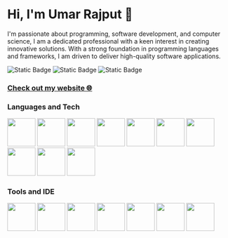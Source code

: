 <h1>Hi, I'm Umar Rajput 👋</h1>

I'm passionate about programming, software development, and computer science, I am a dedicated professional with a keen interest in creating innovative solutions. With a strong foundation in programming languages and frameworks, I am driven to deliver high-quality software applications.

![Static Badge](https://img.shields.io/badge/umarraj008-black?style=for-the-badge&logo=github&logoColor=black&color=white&link=https%3A%2F%2Fgithub.com%2Fumarraj008)
![Static Badge](https://img.shields.io/badge/umar--rajput-black?style=for-the-badge&logo=linkedin&logoColor=black&color=white&link=https%3A%2F%2Fwww.linkedin.com%2Fin%2Fumar-rajput%2F)
![Static Badge](https://img.shields.io/badge/umar.rajput02%40gmail.com-black?style=for-the-badge&logo=gmail&logoColor=black&color=white)
### [Check out my website 🌐](http://umarrajput.co.uk)
<!--
![Static Badge](https://img.shields.io/badge/umarraj008-black?style=flat-square&logo=github&logoColor=black&color=white&link=https%3A%2F%2Fgithub.com%2Fumarraj008)
![Static Badge](https://img.shields.io/badge/umar--rajput-black?style=flat-square&logo=linkedin&logoColor=black&color=white&link=https%3A%2F%2Fwww.linkedin.com%2Fin%2Fumar-rajput%2F)
![Static Badge](https://img.shields.io/badge/umar.rajput02%40gmail.com-black?style=flat-square&logo=gmail&logoColor=black&color=white)
-->
<h3>Languages and Tech</h3>
<div align="left">
  <img height="64" width="64" src="https://cdn.simpleicons.org/javascript/black/white" />
  <img height="64" width="64" src="https://cdn.simpleicons.org/html5/black/white" />
  <img height="64" width="64" src="https://cdn.simpleicons.org/css3/black/white" />
  <img height="64" width="64" src="https://cdn.simpleicons.org/php/black/white" />
  <img height="64" width="64" src="https://cdn.simpleicons.org/mysql/black/white" />
  <img height="64" width="64" src="https://cdn.simpleicons.org/python/black/white" />
  <img height="64" width="64" src="https://cdn.simpleicons.org/npm/black/white" />
  <img height="64" width="64" src="https://cdn.simpleicons.org/node.js/black/white" />
  <img height="64" width="64" src="https://cdn.simpleicons.org/express/black/white" />
  <img height="64" width="64" src="https://cdn.simpleicons.org/socket.io/black/white" />
</div>

<h3>Tools and IDE</h3>
<div align="left">
  <img height="64" width="64" src="https://cdn.simpleicons.org/visualstudiocode/black/white" />
  <img height="64" width="64" src="https://cdn.simpleicons.org/visualstudio/black/white" />
  <img height="64" width="64" src="https://cdn.simpleicons.org/eclipseide/black/white" />
  <img height="64" width="64" src="https://cdn.simpleicons.org/intellijidea/black/white" />
  <img height="64" width="64" src="https://cdn.simpleicons.org/androidstudio/black/white" />
  <img height="64" width="64" src="https://cdn.simpleicons.org/phpmyadmin/black/white" />
  <img height="64" width="64" src="https://cdn.simpleicons.org/xampp/black/white" />
</div>

